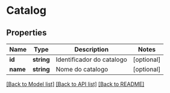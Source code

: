 # Catalog

## Properties
Name | Type | Description | Notes
------------ | ------------- | ------------- | -------------
**id** | **string** | Identificador do catalogo | [optional] 
**name** | **string** | Nome do catalogo | [optional] 

[[Back to Model list]](../README.md#documentation-for-models) [[Back to API list]](../README.md#documentation-for-api-endpoints) [[Back to README]](../README.md)


